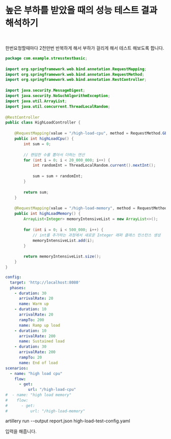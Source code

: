 # 높은 부하를 받았을 때의 성능 테스트 결과 해석하기

<figure><img src="../../.gitbook/assets/스크린샷 2024-03-01 오후 12.54.56.png" alt=""><figcaption></figcaption></figure>



한번요청할때마다 2천만번 반복하게 해서 부하가 걸리게 해서 테스트 해보도록 합니다.

```java
package com.example.stresstestbasic;

import org.springframework.web.bind.annotation.RequestMapping;
import org.springframework.web.bind.annotation.RequestMethod;
import org.springframework.web.bind.annotation.RestController;

import java.security.MessageDigest;
import java.security.NoSuchAlgorithmException;
import java.util.ArrayList;
import java.util.concurrent.ThreadLocalRandom;

@RestController
public class HighLoadController {

    @RequestMapping(value = "/high-load-cpu", method = RequestMethod.GET)
    public int highLoadCpu() {
        int sum = 0;

        // 랜덤한 수를 뽑아서 더하는 연산
        for (int i = 0; i < 20_000_000; i++) {
            int randomInt = ThreadLocalRandom.current().nextInt();

            sum = sum + randomInt;
        }

        return sum;
    }

    @RequestMapping(value = "/high-load-memory", method = RequestMethod.GET)
    public int highLoadMemory() {
        ArrayList<Integer> memoryIntensiveList = new ArrayList<>();
        
        for (int i = 0; i < 500_000; i++) {
            // int를 추가하는 과정에서 새로운 Integer 래퍼 클래스 인스턴스 생성
            memoryIntensiveList.add(i);
        }

        return memoryIntensiveList.size();
    }
}

```

```yaml
config:
  target: 'http://localhost:8080'
  phases:
    - duration: 30
      arrivalRate: 20
      name: Warm up
    - duration: 10
      arrivalRate: 20
      rampTo: 200
      name: Ramp up load
    - duration: 10
      arrivalRate: 200
      name: Sustained load
    - duration: 30
      arrivalRate: 200
      rampTo: 20
      name: End of load
scenarios:
  - name: "high load cpu"
    flow:
      - get:
          url: "/high-load-cpu"
#  - name: "high load memory"
#    flow:
#      - get:
#          url: "/high-load-memory"
```



artillery run --output report.json high-load-test-config.yaml

입력을 해줍니다.

